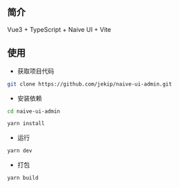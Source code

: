 ## 简介

Vue3 + TypeScript + Naive UI + Vite

## 使用

* 获取项目代码

```bash
git clone https://github.com/jekip/naive-ui-admin.git
```

* 安装依赖

```bash
cd naive-ui-admin

yarn install

```

* 运行

```bash
yarn dev
```

* 打包

```bash
yarn build
```
